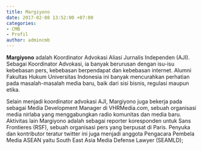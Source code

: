 ```yaml
---
title: Margiyono
date: 2017-02-08 13:52:00 +07:00
categories:
- CMB
- Profil
author: admincmb
---
```


**Margiyono** adalah Koordinator Advokasi Aliasi Jurnalis Independen (AJI). Sebagai Koordinator Advokasi, ia banyak berurusan dengan isu-isu kebebasan pers, kebebasan berpendapat dan kebebasan internet. Alumni Fakultas Hukum Universitas Indonesia ini banyak mencurahkan perhatian pada masalah-masalah media baru, baik dari sisi bisnis, regulasi maupun etika.

Selain menjadi koordinator advokasi AJI, Margiyono juga bekerja pada sebagai Media Development Manager di VHRMedia.com, sebuah organisasi media nirlaba yang menggabungkan radio komunitas dan media baru. Aktivitas lain Margiyono adalah sebagai reporter koresponden untuk Sans Frontieres (RSF), sebuah organisasi pers yang berpusat di Paris. Penyuka dan kontributor teratur twitter ini juga menjadi anggota Pengacara Pembela Media ASEAN yaitu South East Asia Media Defense Lawyer (SEAMLD);